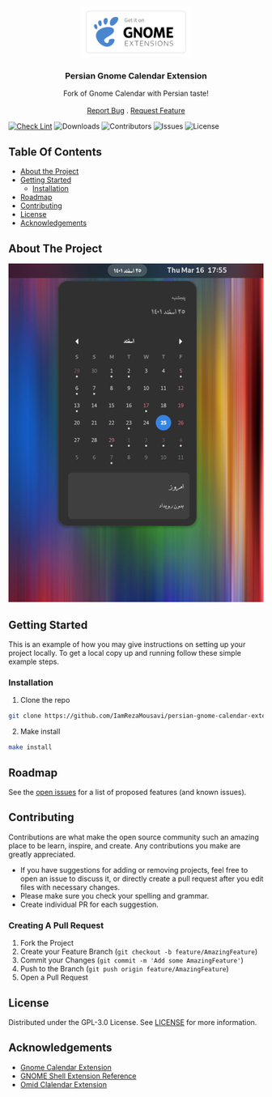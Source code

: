 <br/>
<p align="center">
  <a href="https://extensions.gnome.org/extension/5814/persian-calendar/">
    <img src="https://raw.githubusercontent.com/andyholmes/gnome-shell-extensions-badge/master/get-it-on-ego.svg?sanitize=true" alt="Get it on GNOME Extensions" height="100">
  </a>

  <h3 align="center">Persian Gnome Calendar Extension</h3>

  <p align="center">
    Fork of Gnome Calendar with Persian taste!
    <br/>
    <br/>
    <a href="https://github.com/IamRezaMousavi/persian-gnome-calendar-extension/issues">Report Bug</a>
    .
    <a href="https://github.com/IamRezaMousavi/persian-gnome-calendar-extension/issues">Request Feature</a>
  </p>
</p>

[![Check Lint](https://github.com/IamRezaMousavi/persian-gnome-calendar-extension/actions/workflows/check-lint.yml/badge.svg)](https://github.com/IamRezaMousavi/persian-gnome-calendar-extension/actions/workflows/check-lint.yml) ![Downloads](https://img.shields.io/github/downloads/IamRezaMousavi/persian-gnome-calendar-extension/total) ![Contributors](https://img.shields.io/github/contributors/IamRezaMousavi/persian-gnome-calendar-extension?color=dark-green) ![Issues](https://img.shields.io/github/issues/IamRezaMousavi/persian-gnome-calendar-extension) ![License](https://img.shields.io/github/license/IamRezaMousavi/persian-gnome-calendar-extension) 

## Table Of Contents

* [About the Project](#about-the-project)
* [Getting Started](#getting-started)
  * [Installation](#installation)
* [Roadmap](#roadmap)
* [Contributing](#contributing)
* [License](#license)
* [Acknowledgements](#acknowledgements)

## About The Project

![Screenshot](./Screenshot.png)

## Getting Started

This is an example of how you may give instructions on setting up your project locally.
To get a local copy up and running follow these simple example steps.

### Installation

1. Clone the repo

```bash
git clone https://github.com/IamRezaMousavi/persian-gnome-calendar-extension.git
```

2. Make install

```bash
make install
```

## Roadmap

See the [open issues](https://github.com/IamRezaMousavi/persian-gnome-calendar-extension/issues) for a list of proposed features (and known issues).

## Contributing

Contributions are what make the open source community such an amazing place to be learn, inspire, and create. Any contributions you make are greatly appreciated.

* If you have suggestions for adding or removing projects, feel free to open an issue to discuss it, or directly create a pull request after you edit files with necessary changes.
* Please make sure you check your spelling and grammar.
* Create individual PR for each suggestion.

### Creating A Pull Request

1. Fork the Project
2. Create your Feature Branch (`git checkout -b feature/AmazingFeature`)
3. Commit your Changes (`git commit -m 'Add some AmazingFeature'`)
4. Push to the Branch (`git push origin feature/AmazingFeature`)
5. Open a Pull Request

## License

Distributed under the GPL-3.0 License. See [LICENSE](https://github.com/IamRezaMousavi/persian-gnome-calendar-extension/blob/main/LICENSE.md) for more information.

## Acknowledgements

* [Gnome Calendar Extension](https://gitlab.gnome.org/GNOME/gnome-shell/-/blob/main/js/ui/)
* [GNOME Shell Extension Reference](https://github.com/julio641742/gnome-shell-extension-reference)
* [Omid Clalendar Extension](https://github.com/omid/Persian-Calendar-for-Gnome-Shell)
